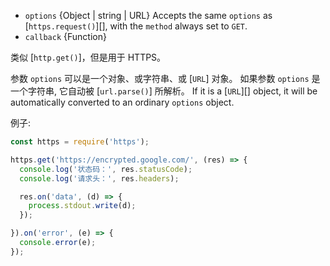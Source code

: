 <!-- YAML
added: v0.3.6
changes:
  - version: v7.5.0
    pr-url: https://github.com/nodejs/node/pull/10638
    description: The `options` parameter can be a WHATWG `URL` object.
-->
- `options` {Object | string | URL} Accepts the same `options` as
  [`https.request()`][], with the `method` always set to `GET`.
- `callback` {Function}

类似 [`http.get()`]，但是用于 HTTPS。

参数 `options` 可以是一个对象、或字符串、或 [`URL`] 对象。
如果参数 `options` 是一个字符串, 它自动被 [`url.parse()`] 所解析。
If it is a [`URL`][] object, it will be automatically converted to an ordinary `options` object.

例子:

```js
const https = require('https');

https.get('https://encrypted.google.com/', (res) => {
  console.log('状态码：', res.statusCode);
  console.log('请求头：', res.headers);

  res.on('data', (d) => {
    process.stdout.write(d);
  });

}).on('error', (e) => {
  console.error(e);
});
```


